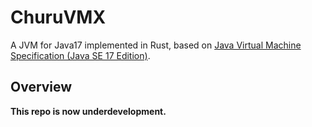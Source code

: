 # ChuruVMX
A JVM for Java17 implemented in Rust, based on [Java Virtual Machine Specification (Java SE 17 Edition)](https://docs.oracle.com/javase/specs/jvms/se17/html/index.html).

## Overview
**This repo is now underdevelopment.**
